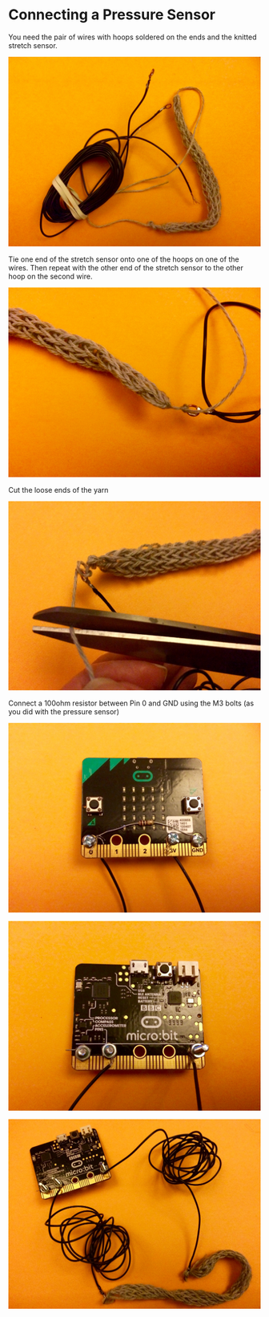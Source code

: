 # Connecting a Pressure Sensor 

You need the pair of wires with hoops soldered on the ends and the knitted stretch sensor.

![IMG_3129.jpg](IMG_3129.jpg)

Tie one end of the stretch sensor onto one of the hoops on  one of the wires. 
Then repeat with the other end of the stretch sensor to the other hoop on the second wire.  

![IMG_3142.jpg](IMG_3142.jpg)

Cut the loose ends of the yarn  

![IMG_3145.jpg](IMG_3145.jpg)

Connect a 100ohm resistor between Pin 0 and GND using the M3 bolts (as you did with the pressure sensor) 

![IMG_3146.jpg](IMG_3146.jpg)

![IMG_3148.jpg](IMG_3148.jpg)

![IMG_3149.jpg](IMG_3149.jpg)

